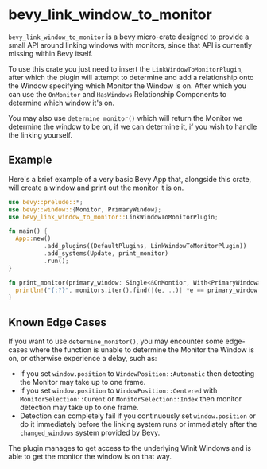 # bevy_link_window_to_monitor  
 `bevy_link_window_to_monitor` is a bevy micro-crate designed to provide a small API around linking windows with monitors,
since that API is currently missing within Bevy itself.

To use this crate you just need to insert the `LinkWindowToMonitorPlugin`, after which the plugin will attempt to determine
and add a relationship onto the Window specifying which Monitor the Window is on. After which you can use the `OnMonitor`
and `HasWindows` Relationship Components to determine which window it's on.

You may also use `determine_monitor()` which will return the Monitor we determine the window to be on, if we can determine it,
if you wish to handle the linking yourself.

## Example
Here's a brief example of a very basic Bevy App that, alongside this crate, will create a window and print out the monitor
it is on.
```rust
use bevy::prelude::*;
use bevy::window::{Monitor, PrimaryWindow};
use bevy_link_window_to_monitor::LinkWindowToMonitorPlugin;

fn main() {
  App::new()
          .add_plugins((DefaultPlugins, LinkWindowToMonitorPlugin))
          .add_systems(Update, print_monitor)
          .run();
}

fn print_monitor(primary_window: Single<&OnMontior, With<PrimaryWindow>>, monitors: Query<(Entity, &Monitor)>) {
  println!("{:?}", monitors.iter().find(|(e, ..)| *e == primary_window.0).unwrap().1.name)
}
```

## Known Edge Cases
If you want to use `determine_monitor()`, you may encounter some edge-cases where the function is unable to determine
the Monitor the Window is on, or otherwise experience a delay, such as:
- If you set `window.position` to `WindowPosition::Automatic` then detecting the Monitor may take up to one frame.
- If you set `window.position` to `WindowPosition::Centered` with `MonitorSelection::Curent` or `MonitorSelection::Index`
  then monitor detection may take up to one frame.
- Detection can completely fail if you continuously set `window.position` or do it immediately before the linking system
  runs or immediately after the `changed_windows` system provided by Bevy.

The plugin manages to get access to the underlying Winit Windows and is able to get the monitor the window is on that way.
